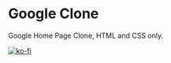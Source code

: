 # Google Clone
Google Home Page Clone, HTML and CSS only.

[![ko-fi](https://ko-fi.com/img/githubbutton_sm.svg)](https://ko-fi.com/N4N06PSKO)

